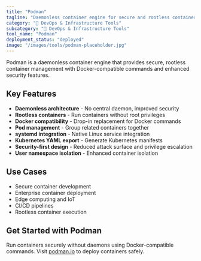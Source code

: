 ```yaml
---
title: "Podman"
tagline: "Daemonless container engine for secure and rootless container management"
category: "🔧 DevOps & Infrastructure Tools"
subcategory: "🔧 DevOps & Infrastructure Tools"
tool_name: "Podman"
deployment_status: "deployed"
image: "/images/tools/podman-placeholder.jpg"
---
```

Podman is a daemonless container engine that provides secure, rootless container management with Docker-compatible commands and enhanced security features.

## Key Features

- **Daemonless architecture** - No central daemon, improved security
- **Rootless containers** - Run containers without root privileges
- **Docker compatibility** - Drop-in replacement for Docker commands
- **Pod management** - Group related containers together
- **systemd integration** - Native Linux service integration
- **Kubernetes YAML export** - Generate Kubernetes manifests
- **Security-first design** - Reduced attack surface and privilege escalation
- **User namespace isolation** - Enhanced container isolation

## Use Cases

- Secure container development
- Enterprise container deployment
- Edge computing and IoT
- CI/CD pipelines
- Rootless container execution

## Get Started with Podman

Run containers securely without daemons using Docker-compatible commands. Visit [podman.io](https://podman.io) to deploy containers safely.